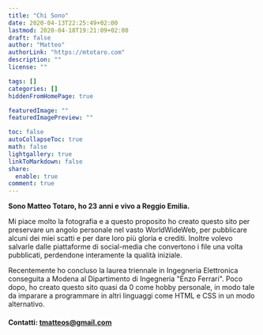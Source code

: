 ```yaml
---
title: "Chi Sono"
date: 2020-04-13T22:25:49+02:00
lastmod: 2020-04-18T19:21:09+02:00
draft: false
author: "Matteo"
authorLink: "https://mtotaro.com"
description: ""
license: ""

tags: []
categories: []
hiddenFromHomePage: true

featuredImage: ""
featuredImagePreview: ""

toc: false
autoCollapseToc: true
math: false
lightgallery: true
linkToMarkdown: false
share:
  enable: true
comment: true
---
```


**Sono Matteo Totaro, ho 23 anni e vivo a Reggio Emilia.**

Mi piace molto la fotografia e a questo proposito ho creato questo sito per preservare un angolo personale nel vasto WorldWideWeb, per pubblicare alcuni dei miei scatti e per dare loro più gloria e crediti.
Inoltre volevo salvarle dalle piattaforme di social-media che convertono i file una volta pubblicati, perdendone interamente la qualità iniziale.

Recentemente ho concluso la laurea triennale in Ingegneria Elettronica conseguita a Modena al Dipartimento di Ingegneria "Enzo Ferrari".
Poco dopo, ho creato questo sito quasi da 0 come hobby personale, in modo tale da imparare a programmare in altri linguaggi come HTML e CSS in un modo alternativo.

<h4>Contatti:
<a href="mailto:tmatteos@gmail.com">tmatteos@gmail.com</a>
</h4>